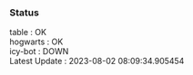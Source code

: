 ### Status


table : OK  
hogwarts : OK  
icy-bot : DOWN  
Latest Update : 2023-08-02 08:09:34.905454
